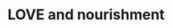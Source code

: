 ---
pid: LLG138
title: LOVE and nourishment
location_transcription: Germantown Ave + Germantown
zipcode: '19119'
outside_phl: 
neighborhood: Mount Airy
age: '35'
age_range: 30-39
instagram: 
image_file_name: LLG_138.jpg
proposal_transcription: |-
  A monument Garden and Restaurant.

  A restaurant made out of a container and a garden growing food to feed people with food insecurity as well as the rest of the community

  Topsoil in EMPTY lots around the city DEDicated to all the people who have ever been hungry and food insecure


  crops

  tables

  container/restaurant

  Live music stage
topic: Food,Health,Inclusivity,Inequality,Sustainability
topic_summary: 0, 0, 0, 0, 0
type: Building,Garden,Interactive,Meal
keywords_other: restaurant, container, food insecure, topsoil, empty lots, hunger,
  live music
credit: Michael M. Koehler
image_labels: 
twitter: 
facebook: 
permalink: "/monuments/llg138/"
layout: item-page
---